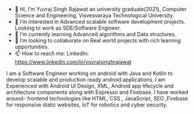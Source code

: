 - 👋 Hi, I’m Yuvraj Singh Rajawat an university graduate(2021), Computer Science and Engineering, Visvesvaraya Technological University.
- 👀 I’m interested in Advanced scalable software development projects. Looking to work as SDE/Software Engineer.
- 🌱 I’m currently learning Advanced algorithms and Data structures.
- 💞️ I’m looking to collaborate on Real world projects with rich learning opportunities.
- 📫 How to reach me: LinkedIn: https://www.linkedin.com/in/yuvrajsinghrajawat

I am a Software Engineer working on android with Java and Kotlin to develop scalable and production ready android applications. I am Experienced with Android UI Design, XML, Android app lifecycle and architecture components along with Espresso and Firebase. 
I have worked around- frontend technologies like HTML, CSS , JavaScript, SEO ,Firebase for responsive static websites, IoT for robotics and cyber security.


<!---
yuvirajawat/yuvirajawat is a ✨ special ✨ repository because its `README.md` (this file) appears on your GitHub profile.
You can click the Preview link to take a look at your changes.
--->
